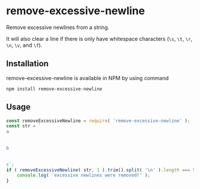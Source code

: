 # remove-excessive-newline
Remove excessive newlines from a string.

It will also clear a line if there is only have whitespace characters (`\s`, `\t`, `\r`, `\n`, `\v`, and `\f`).

## Installation
remove-excessive-newline is available in NPM by using command
```
npm install remove-excessive-newline
```

## Usage

``` javascript
const removeExcessiveNewline = require( 'remove-excessive-newline' );
const str = `
a
 
	
b
 

c`;
if ( removeExcessiveNewline( str, 1 ).trim().split( '\n' ).length === 5 ) {
	console.log( 'excessive newlines were removed!' );
}
```
